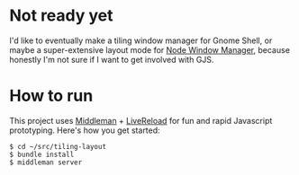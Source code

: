 # Not ready yet

I'd like to eventually make a tiling window manager for Gnome Shell, or maybe a super-extensive
layout mode for [Node Window Manager][NWM], because honestly I'm not sure if I want to get involved with GJS.

# How to run

This project uses [Middleman][MM] + [LiveReload][LR] for fun and rapid Javascript prototyping.
Here's how you get started:

    $ cd ~/src/tiling-layout
    $ bundle install
    $ middleman server
    
[NWM]: http://mixu.net/nwm/
[MM]: http://middlemanapp.com
[LR]: http://middlemanapp.com/extensions/livereload/
